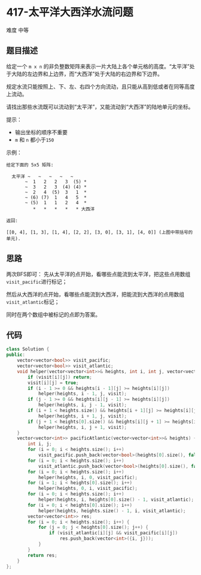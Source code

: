 # 417-太平洋大西洋水流问题

难度 中等



## 题目描述

给定一个 `m x n` 的非负整数矩阵来表示一片大陆上各个单元格的高度。“太平洋”处于大陆的左边界和上边界，而“大西洋”处于大陆的右边界和下边界。

规定水流只能按照上、下、左、右四个方向流动，且只能从高到低或者在同等高度上流动。

请找出那些水流既可以流动到“太平洋”，又能流动到“大西洋”的陆地单元的坐标。

提示：

- 输出坐标的顺序不重要
- `m` 和 `n` 都小于`150`


示例：
```
给定下面的 5x5 矩阵:

  太平洋 ~   ~   ~   ~   ~ 
       ~  1   2   2   3  (5) *
       ~  3   2   3  (4) (4) *
       ~  2   4  (5)  3   1  *
       ~ (6) (7)  1   4   5  *
       ~ (5)  1   1   2   4  *
          *   *   *   *   * 大西洋

返回:

[[0, 4], [1, 3], [1, 4], [2, 2], [3, 0], [3, 1], [4, 0]] (上图中带括号的单元).
```


## 思路

两次BFS即可： 先从太平洋的点开始，看哪些点能流到太平洋，把这些点用数组`visit_pacific`进行标记；

然后从大西洋的点开始，看哪些点能流到大西洋，把能流到大西洋的点用数组`visit_atlantic`标记；

同时在两个数组中被标记的点即为答案。



## 代码

```c++
class Solution {
public:
    vector<vector<bool>> visit_pacific;
    vector<vector<bool>> visit_atlantic;
    void helper(vector<vector<int>>& heights, int i, int j, vector<vector<bool>>& visit) {
        if (visit[i][j]) return;
        visit[i][j] = true;
        if (i - 1 >= 0 && heights[i - 1][j] >= heights[i][j])
            helper(heights, i - 1, j, visit);
        if (j - 1 >= 0 && heights[i][j - 1] >= heights[i][j])
            helper(heights, i, j - 1, visit);
        if (i + 1 < heights.size() && heights[i + 1][j] >= heights[i][j])
            helper(heights, i + 1, j, visit);
        if (j + 1 < heights[0].size() && heights[i][j + 1] >= heights[i][j])
            helper(heights, i, j + 1, visit);
    }
    vector<vector<int>> pacificAtlantic(vector<vector<int>>& heights) {
        int i, j;
        for (i = 0; i < heights.size(); i++) 
            visit_pacific.push_back(vector<bool>(heights[0].size(), false));
        for (i = 0; i < heights.size(); i++)
            visit_atlantic.push_back(vector<bool>(heights[0].size(), false));
        for (i = 0; i < heights.size(); i++)
            helper(heights, i, 0, visit_pacific);
        for (i = 1; i < heights[0].size(); i++)
            helper(heights, 0, i, visit_pacific);
        for (i = 0; i < heights.size(); i++)
            helper(heights, i, heights[0].size() - 1, visit_atlantic);
        for (i = 0; i < heights[0].size(); i++)
            helper(heights, heights.size() - 1, i, visit_atlantic);
        vector<vector<int>> res;
        for (i = 0; i < heights.size(); i++) {
            for (j = 0; j < heights[0].size(); j++) {
                if (visit_atlantic[i][j] && visit_pacific[i][j])
                    res.push_back(vector<int>({i, j}));
            }
        }
        return res;
    }
};
```

